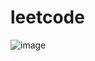 # leetcode
![image](https://github.com/user-attachments/assets/af4f3c63-fc4d-4b31-abfe-e1ab3c1fcaad)
